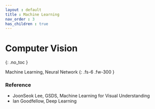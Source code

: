 ```yaml
---
layout : default
title : Machine Learning
nav_order : 3
has_children : true
---
```


# Computer Vision
{: .no_toc }

Machine Learning, Neural Network
{: .fs-6 .fw-300 }

### Reference
 - JoonSeok Lee, GSDS, Machine Learning for Visual Understanding
 - Ian Goodfellow, Deep Learning


